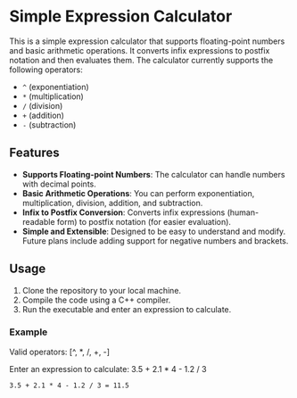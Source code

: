 # Simple Expression Calculator

This is a simple expression calculator that supports floating-point numbers and basic arithmetic operations. It converts infix expressions to postfix notation and then evaluates them. The calculator currently supports the following operators:

- `^` (exponentiation)
- `*` (multiplication)
- `/` (division)
- `+` (addition)
- `-` (subtraction)

## Features

- **Supports Floating-point Numbers**: The calculator can handle numbers with decimal points.
- **Basic Arithmetic Operations**: You can perform exponentiation, multiplication, division, addition, and subtraction.
- **Infix to Postfix Conversion**: Converts infix expressions (human-readable form) to postfix notation (for easier evaluation).
- **Simple and Extensible**: Designed to be easy to understand and modify. Future plans include adding support for negative numbers and brackets.

## Usage

1. Clone the repository to your local machine.
2. Compile the code using a C++ compiler.
3. Run the executable and enter an expression to calculate.

### Example

Valid operators: [^, *, /, +, -]

Enter an expression to calculate: 3.5 + 2.1 * 4 - 1.2 / 3

`3.5 + 2.1 * 4 - 1.2 / 3 = 11.5`

